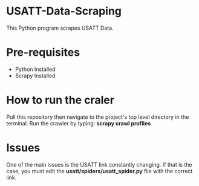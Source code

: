 # USATT-Data-Scraping
This Python program scrapes USATT Data.

# Pre-requisites
- Python Installed
- Scrapy Installed

# How to run the craler
Pull this repository then navigate to the project's top level directory in the terminal.
Run the crawler by typing: **scrapy crawl profiles**

# Issues
One of the main issues is the USATT link constantly changing. If that is the case, you must edit the **usatt/spiders/usatt_spider.py** file with the correct link. 
